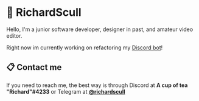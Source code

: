 # 🌿 RichardScull
Hello, I'm a junior software developer, designer in past, and amateur video editor.

Right now im currently working on refactoring my [Discord bot](https://github.com/richardscull/RichardsMusicBot)!

## 📋 Contact me
If you need to reach me, the best way is through Discord at  **A cup of tea "Richard"#4233** or Telegram at [**@richardscull**](https://t.me/richardscull)
